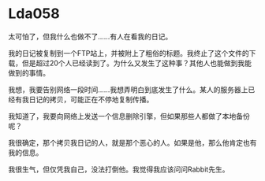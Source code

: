 # Lda058

太可怕了，但我什么也做不了……有人在看我的日记。



我的日记被复制到一个FTP站上，并被附上了粗俗的标题。我终止了这个文件的下载，但是超过20个人已经读到了。为什么又发生了这种事？其他人也能做到我能做到的事情。



我想，我要告别网络一段时间……我想弄明白到底发生了什么。某人的服务器上已经有我日记的拷贝，可能正在不停地复制传播。



我知道了，我要向网络上发送一个信息删除引擎，但如果那些人都做了本地备份呢？



我很确定，那个拷贝我日记的人，就是那个恶心的人。如果是他，那么他肯定也有我的信息。



我很生气，但仅凭我自己，没法打倒他。我觉得我应该问问Rabbit先生。